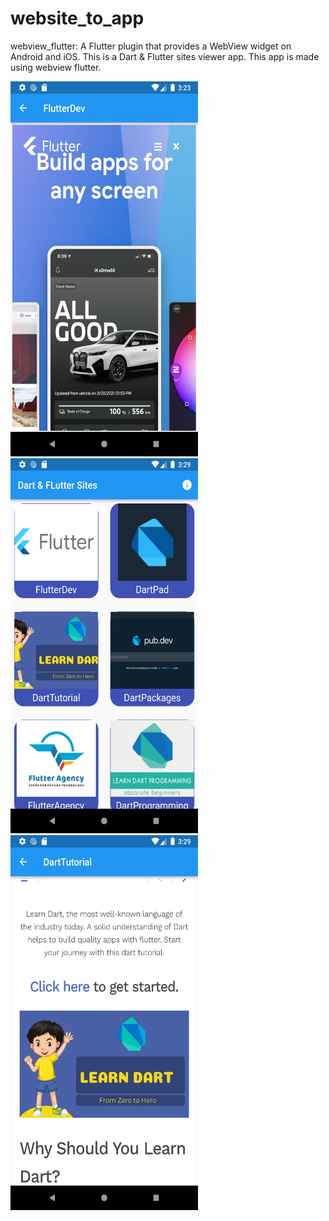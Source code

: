 # website_to_app

webview_flutter:
A Flutter plugin that provides a WebView widget on Android and iOS.
This is a Dart & Flutter sites viewer app. This app is made using webview flutter.


<img src="assets/01.png" width="300" height="600" />

<img src="assets/02.png" width="300" height="600" />

<img src="assets/03.png" width="300" height="600" />